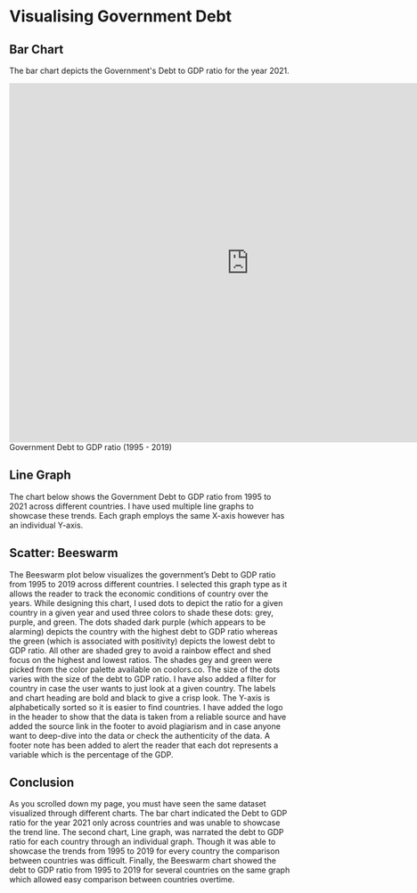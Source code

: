# Visualising Government Debt

## Bar Chart
The bar chart depicts the Government's Debt to GDP ratio for the year 2021. 

<iframe src="https://data.oecd.org/chart/6XYn" width="860" height="645" style="border: 0" mozallowfullscreen="true" webkitallowfullscreen="true" allowfullscreen="true">OECD Chart: General government debt, Total, % of GDP, Annual, 2021</iframe>
Government Debt to GDP ratio (1995 - 2019)

<script src="https://public.flourish.studio/resources/embed.js"></script>


## Line Graph
The chart below shows the Government Debt to GDP ratio from 1995 to 2021 across different countries. I have used multiple line graphs to showcase these trends. Each graph employs the same X-axis however has an individual Y-axis. 

<div class="flourish-embed flourish-chart" data-src="visualisation/12585861"><script src="https://public.flourish.studio/resources/embed.js"></script></div>


## Scatter: Beeswarm
The Beeswarm plot below visualizes the government’s Debt to GDP ratio from 1995 to 2019 across different countries. I selected this graph type as it allows the reader to track the economic conditions of country over the years. While designing this chart, I used dots to depict the ratio for a given country in a given year and used three colors to shade these dots: grey, purple, and green. The dots shaded dark purple (which appears to be alarming) depicts the country with the highest debt to GDP ratio whereas the green (which is associated with positivity) depicts the lowest debt to GDP ratio. All other are shaded grey to avoid a rainbow effect and shed focus on the highest and lowest ratios. The shades gey and green were picked from the color palette available on coolors.co. The size of the dots varies with the size of the debt to GDP ratio. I have also added a filter for country in case the user wants to just look at a given country. The labels and chart heading are bold and black to give a crisp look. The Y-axis is alphabetically sorted so it is easier to find countries. I have added the logo in the header to show that the data is taken from a reliable source and have added the source link in the footer to avoid plagiarism and in case anyone want to deep-dive into the data or check the authenticity of the data. A footer note has been added to alert the reader that each dot represents a variable which is the percentage of the GDP. 

<div class="flourish-embed flourish-scatter" data-src="visualisation/12597950"><script src="https://public.flourish.studio/resources/embed.js"></script></div>

## Conclusion 
As you scrolled down my page, you must have seen the same dataset visualized through different charts. The bar chart indicated the Debt to GDP ratio for the year 2021 only across countries and was unable to showcase the trend line. The second chart, Line graph, was narrated the debt to GDP ratio for each country through an individual graph. Though it was able to showcase the trends from 1995 to 2019 for every country the comparison between countries was difficult. Finally, the Beeswarm chart showed the debt to GDP ratio from 1995 to 2019 for several countries on the same graph which allowed easy comparison between countries overtime. 

